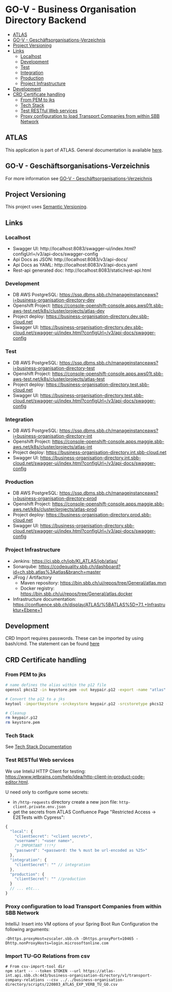 # GO-V - Business Organisation Directory Backend

<!-- toc -->

- [ATLAS](#atlas)
- [GO-V - Geschäftsorganisations-Verzeichnis](#go-v---geschaftsorganisations-verzeichnis)
- [Project Versioning](#project-versioning)
- [Links](#links)
    * [Localhost](#localhost)
    * [Development](#development)
    * [Test](#test)
    * [Integration](#integration)
    * [Production](#production)
    * [Project Infrastructure](#project-infrastructure)
- [Development](#development-1)
- [CRD Certificate handling](#crd-certificate-handling)
    * [From PEM to jks](#from-pem-to-jks)
    * [Tech Stack](#tech-stack)
    * [Test RESTful Web services](#test-restful-web-services)
    * [Proxy configuration to load Transport Companies from within SBB Network](#proxy-configuration-to-load-transport-companies-from-within-sbb-network)

<!-- tocstop -->

## ATLAS

This application is part of ATLAS. General documentation is
available [here](https://code.sbb.ch/projects/KI_ATLAS/repos/atlas/browse/README.md).

## GO-V - Geschäftsorganisations-Verzeichnis

For more information
see [GO-V - Geschäftsorganisations-Verzeichnis](https://confluence.sbb.ch/pages/viewpage.action?pageId=1954104583)

## Project Versioning

This project uses [Semantic Versioning](https://semver.org/).

## Links

### Localhost

* Swagger UI: http://localhost:8083/swagger-ui/index.html?configUrl=/v3/api-docs/swagger-config
* Api Docs as JSON: http://localhost:8083/v3/api-docs/
* Api Docs as YAML: http://localhost:8083/v3/api-docs.yaml
* Rest-api generated doc: http://localhost:8083/static/rest-api.html

### Development

* DB AWS PostgreSQL: https://ssp.dbms.sbb.ch/manageinstanceaws?i=business-organisation-directory-dev
* Openshift Project: https://console-openshift-console.apps.aws01t.sbb-aws-test.net/k8s/cluster/projects/atlas-dev
* Project deploy: https://business-organisation-directory.dev.sbb-cloud.net
* Swagger
  UI: https://business-organisation-directory.dev.sbb-cloud.net/swagger-ui/index.html?configUrl=/v3/api-docs/swagger-config

### Test

* DB AWS PostgreSQL: https://ssp.dbms.sbb.ch/manageinstanceaws?i=business-organisation-directory-test
* Openshift Project: https://console-openshift-console.apps.aws01t.sbb-aws-test.net/k8s/cluster/projects/atlas-test
* Project deploy: https://business-organisation-directory.test.sbb-cloud.net
* Swagger
  UI: https://business-organisation-directory.test.sbb-cloud.net/swagger-ui/index.html?configUrl=/v3/api-docs/swagger-config

### Integration

* DB AWS PostgreSQL: https://ssp.dbms.sbb.ch/manageinstanceaws?i=business-organisation-directory-int
* Openshift Project: https://console-openshift-console.apps.maggie.sbb-aws.net/k8s/cluster/projects/atlas-int
* Project deploy: https://business-organisation-directory.int.sbb-cloud.net
* Swagger
  UI: https://business-organisation-directory.int.sbb-cloud.net/swagger-ui/index.html?configUrl=/v3/api-docs/swagger-config

### Production

* DB AWS PostgreSQL: https://ssp.dbms.sbb.ch/manageinstanceaws?i=business-organisation-directory-prod
* Openshift Project: https://console-openshift-console.apps.maggie.sbb-aws.net/k8s/cluster/projects/atlas-prod
* Project deploy: https://business-organisation-directory.prod.sbb-cloud.net
* Swagger UI:  https://business-organisation-directory.sbb-cloud.net/swagger-ui/index.html?configUrl=/v3/api-docs/swagger-config

### Project Infrastructure

* Jenkins: https://ci.sbb.ch/job/KI_ATLAS/job/atlas/
* Sonarqube: https://codequality.sbb.ch/dashboard?id=ch.sbb.atlas%3Aatlas&branch=master
* JFrog / Artifactory
    * Maven repository: https://bin.sbb.ch/ui/repos/tree/General/atlas.mvn
    * Docker registry: https://bin.sbb.ch/ui/repos/tree/General/atlas.docker
* Infrastructure documentation: https://confluence.sbb.ch/display/ATLAS/%5BATLAS%5D+7.1.+Infrastruktur+Ebene+1

## Development

CRD Import requires passwords. These can be imported by using bash/cmd. The statement can be
found [here](https://confluence.sbb.ch/pages/viewpage.action?pageId=1881802050)

## CRD Certificate handling

### From PEM to jks

```bash
# name defines the alias within the p12 file
openssl pkcs12 -in keystore.pem -out keypair.p12 -export -name "atlas"

# Convert the p12 to a jks
keytool -importkeystore -srckeystore keypair.p12 -srcstoretype pkcs12 -destkeystore keystore.jks

# Cleanup
rm keypair.p12
rm keystore.pem
```

### Tech Stack

See [Tech Stack Documentation](../documentation/tech-stack-service.md)

### Test RESTful Web services

We use InteliJ HTTP Client for testing: https://www.jetbrains.com/help/idea/http-client-in-product-code-editor.html.

U need only to configure some secrets:

* in `/http-requests` directory create a new json file: `http-client.private.env.json`
* get the secrets from ATLAS Confluence Page "Restricted Access -> E2ETests with Cypress":

```javascript
{
  "local": {
    "clientSecret": "<client secret>",
    "username": "<user name>",
    /* IMPORTANT !!!*/
    "password": "<password: the % must be url-encoded as %25>"
  },
  "integration": {
    "clientSecret": "" // integration
  },
  "production": {
    "clientSecret": "" //production 
  }
  // ... etc...
}
```

### Proxy configuration to load Transport Companies from within SBB Network

IntelliJ: Insert into VM options of your Spring Boot Run Configuration the following arguments:

~~~
-Dhttps.proxyHost=zscaler.sbb.ch -Dhttps.proxyPort=10465 -Dhttp.nonProxyHosts=login.microsoftonline.com
~~~

### Import TU-GO Relations from csv

```
# From csv-import-tool dir
npm start -- --token $TOKEN --url https://atlas-int.api.sbb.ch:443/business-organisation-directory/v1/transport-company-relations --csv ../../business-organisation-directory/scripts/220803_ATLAS_EXP_VERB_TU_GO.csv
```
